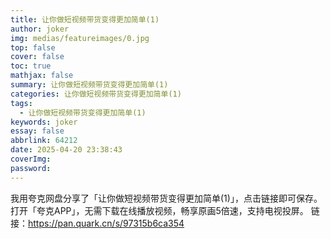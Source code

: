 ```yaml
---
title: 让你做短视频带货变得更加简单(1)
author: joker
img: medias/featureimages/0.jpg
top: false
cover: false
toc: true
mathjax: false
summary: 让你做短视频带货变得更加简单(1)
categories: 让你做短视频带货变得更加简单(1)
tags:
  - 让你做短视频带货变得更加简单(1)
keywords: joker
essay: false
abbrlink: 64212
date: 2025-04-20 23:38:43
coverImg:
password:
---
```


我用夸克网盘分享了「让你做短视频带货变得更加简单(1)」，点击链接即可保存。打开「夸克APP」，无需下载在线播放视频，畅享原画5倍速，支持电视投屏。
链接：https://pan.quark.cn/s/97315b6ca354
